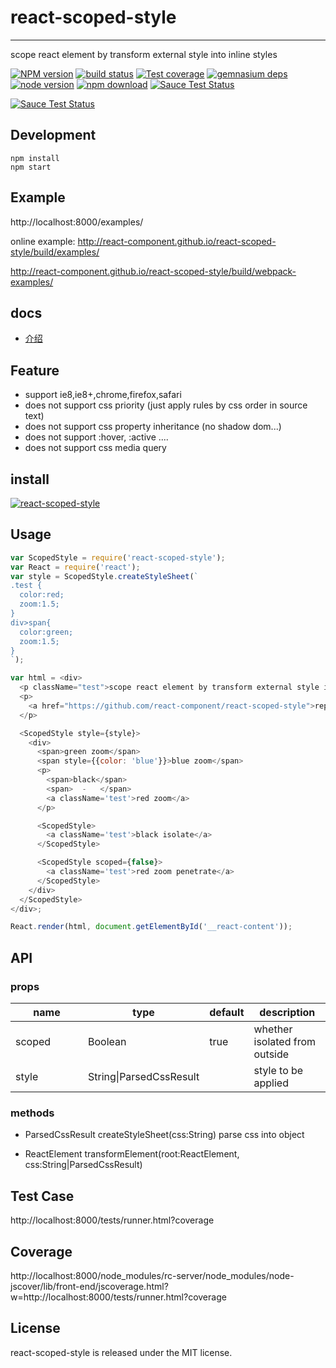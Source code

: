 # react-scoped-style
---

scope react element by transform external style into inline styles

[![NPM version][npm-image]][npm-url]
[![build status][travis-image]][travis-url]
[![Test coverage][coveralls-image]][coveralls-url]
[![gemnasium deps][gemnasium-image]][gemnasium-url]
[![node version][node-image]][node-url]
[![npm download][download-image]][download-url]
[![Sauce Test Status](https://saucelabs.com/buildstatus/react-scoped-style)](https://saucelabs.com/u/react-scoped-style)

[![Sauce Test Status](https://saucelabs.com/browser-matrix/react-scoped-style.svg)](https://saucelabs.com/u/react-scoped-style)

[npm-image]: http://img.shields.io/npm/v/react-scoped-style.svg?style=flat-square
[npm-url]: http://npmjs.org/package/react-scoped-style
[travis-image]: https://img.shields.io/travis/react-component/react-scoped-style.svg?style=flat-square
[travis-url]: https://travis-ci.org/react-component/react-scoped-style
[coveralls-image]: https://img.shields.io/coveralls/react-component/react-scoped-style.svg?style=flat-square
[coveralls-url]: https://coveralls.io/r/react-component/react-scoped-style?branch=master
[gemnasium-image]: http://img.shields.io/gemnasium/react-component/react-scoped-style.svg?style=flat-square
[gemnasium-url]: https://gemnasium.com/react-component/react-scoped-style
[node-image]: https://img.shields.io/badge/node.js-%3E=_0.10-green.svg?style=flat-square
[node-url]: http://nodejs.org/download/
[download-image]: https://img.shields.io/npm/dm/react-scoped-style.svg?style=flat-square
[download-url]: https://npmjs.org/package/react-scoped-style


## Development

```
npm install
npm start
```

## Example

http://localhost:8000/examples/

online example: http://react-component.github.io/react-scoped-style/build/examples/

http://react-component.github.io/react-scoped-style/build/webpack-examples/

## docs

- [介绍](https://github.com/react-component/react-scoped-style/blob/master/docs/zh-cn/intro.md)


## Feature

* support ie8,ie8+,chrome,firefox,safari
* does not support css priority (just apply rules by css order in source text)
* does not support css property inheritance (no shadow dom...)
* does not support :hover, :active ....
* does not support css media query

## install

[![react-scoped-style](https://nodei.co/npm/react-scoped-style.png)](https://npmjs.org/package/react-scoped-style)

## Usage

```js
var ScopedStyle = require('react-scoped-style');
var React = require('react');
var style = ScopedStyle.createStyleSheet(`
.test {
  color:red;
  zoom:1.5;
}
div>span{
  color:green;
  zoom:1.5;
}
`);

var html = <div>
  <p className="test">scope react element by transform external style into inline styles</p>
  <p>
    <a href="https://github.com/react-component/react-scoped-style">repo</a>
  </p>

  <ScopedStyle style={style}>
    <div>
      <span>green zoom</span>
      <span style={{color: 'blue'}}>blue zoom</span>
      <p>
        <span>black</span>
        <span>  -   </span>
        <a className='test'>red zoom</a>
      </p>

      <ScopedStyle>
        <a className='test'>black isolate</a>
      </ScopedStyle>

      <ScopedStyle scoped={false}>
        <a className='test'>red zoom penetrate</a>
      </ScopedStyle>
    </div>
  </ScopedStyle>
</div>;

React.render(html, document.getElementById('__react-content'));
```

## API

### props

<table class="table table-bordered table-striped">
    <thead>
    <tr>
        <th style="width: 100px;">name</th>
        <th style="width: 50px;">type</th>
        <th style="width: 50px;">default</th>
        <th>description</th>
    </tr>
    </thead>
    <tbody>
        <tr>
          <td>scoped</td>
          <td>Boolean</td>
          <td>true</td>
          <td>whether isolated from outside</td>
        </tr>
        <tr>
          <td>style</td>
          <td>String|ParsedCssResult</td>
          <td></td>
          <td>style to be applied</td>
        </tr>
    </tbody>
</table>

### methods

- ParsedCssResult createStyleSheet(css:String)  parse css into object

- ReactElement transformElement(root:ReactElement, css:String|ParsedCssResult)


## Test Case

http://localhost:8000/tests/runner.html?coverage

## Coverage

http://localhost:8000/node_modules/rc-server/node_modules/node-jscover/lib/front-end/jscoverage.html?w=http://localhost:8000/tests/runner.html?coverage

## License

react-scoped-style is released under the MIT license.

